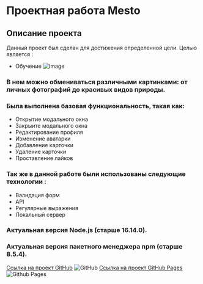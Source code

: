 # Проектная работа Mesto
## Описание проекта 
Данный проект был сделан для достижения определенной цели. Целью является :
 * Обучение
 ![image](https://github.com/Nigerion/mesto-project-ff/assets/115921794/d9a81ee0-7f15-4106-bbe6-5519610f15a6)

### В нем можно обмениваться различными картинками: от личных фотографий  до красивых видов природы.
### Была выполнена базовая функциональность, такая как:
 * Открытие модального окна
 * Закрыите модального окна
 * Редактирование профиля
 * Изменение аватарки 
 * Добавление карточки
 * Удаление карточки 
 * Проставление лайков
### Так же в данной работе были использованы следующие технологии :
 * Валидация форм 
 * API
 * Регулярные выражения
 * Локальный сервер
### **Актуальная версия Node.js (старше 16.14.0).**  
### **Актуальная версия пакетного менеджера npm (старше 8.5.4).**  
[Ссылка на проект GitHub](https://github.com/Nigerion/mesto-project-ff)
![GitHub](https://img.shields.io/badge/github-%23121011.svg?style=for-the-badge&logo=github&logoColor=white)
[Ссылка на проект GitHub Pages](https://nigerion.github.io/mesto-project-ff/)
![Github Pages](https://img.shields.io/badge/github%20pages-121013?style=for-the-badge&logo=github&logoColor=white)
